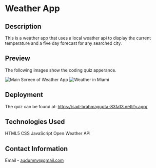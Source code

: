 # Weather App

## Description

This is a weather app that uses a local weather api to display the current temperature and a five day forecast for any searched city.

## Preview

The following images show the coding quiz apperance.

![Main Screen of Weather App](img/weatherapp.png)
![Weather in Miami](img/miamiweather.png)

## Deployment

The quiz can be found at:
https://sad-brahmagupta-83fa13.netlify.app/

## Technologies Used

HTML5
CSS
JavaScript
Open Weather API

## Contact Information

Email - audumnv@gmail.com

